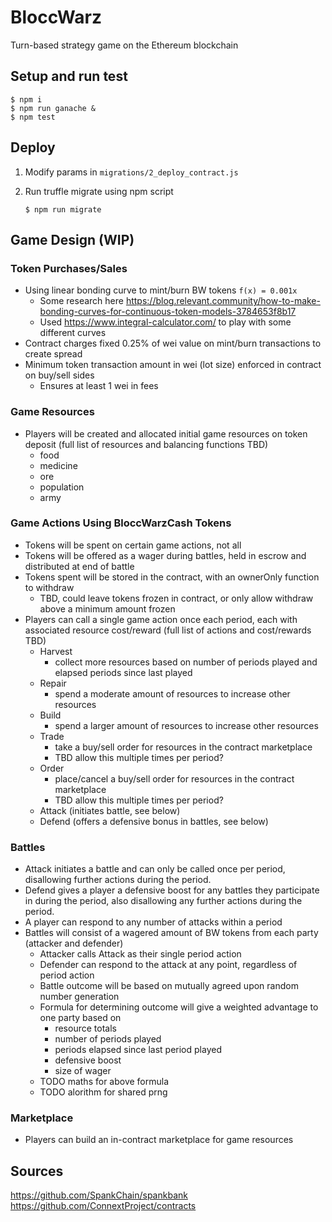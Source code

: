 # BloccWarz
Turn-based strategy game on the Ethereum blockchain
## Setup and run test
```
$ npm i
$ npm run ganache &
$ npm test
```
## Deploy
1. Modify params in `migrations/2_deploy_contract.js`
2. Run truffle migrate using npm script

       $ npm run migrate

## Game Design (WIP)

### Token Purchases/Sales
- Using linear bonding curve to mint/burn BW tokens `f(x) = 0.001x`
  - Some research here https://blog.relevant.community/how-to-make-bonding-curves-for-continuous-token-models-3784653f8b17
  - Used https://www.integral-calculator.com/ to play with some different curves
- Contract charges fixed 0.25% of wei value on mint/burn transactions to create spread
- Minimum token transaction amount in wei (lot size) enforced in contract on buy/sell sides
  - Ensures at least 1 wei in fees

### Game Resources
- Players will be created and allocated initial game resources on token deposit (full list of resources and balancing functions TBD)
  - food
  - medicine
  - ore
  - population
  - army

### Game Actions Using BloccWarzCash Tokens
- Tokens will be spent on certain game actions, not all
- Tokens will be offered as a wager during battles, held in escrow and distributed at end of battle
- Tokens spent will be stored in the contract, with an ownerOnly function to withdraw
  - TBD, could leave tokens frozen in contract, or only allow withdraw above a minimum amount frozen
- Players can call a single game action once each period, each with associated resource cost/reward (full list of actions and cost/rewards TBD)
  - Harvest
    - collect more resources based on number of periods played and elapsed periods since last played
  - Repair
    - spend a moderate amount of resources to increase other resources
  - Build
    - spend a larger amount of resources to increase other resources
  - Trade
    - take a buy/sell order for resources in the contract marketplace
    - TBD allow this multiple times per period?
  - Order
    - place/cancel a buy/sell order for resources in the contract marketplace
    - TBD allow this multiple times per period?
  - Attack (initiates battle, see below)
  - Defend (offers a defensive bonus in battles, see below)

### Battles
- Attack initiates a battle and can only be called once per period, disallowing further actions during the period.
- Defend gives a player a defensive boost for any battles they participate in during the period, also disallowing any further actions during the period.
- A player can respond to any number of attacks within a period
- Battles will consist of a wagered amount of BW tokens from each party (attacker and defender)
  - Attacker calls Attack as their single period action
  - Defender can respond to the attack at any point, regardless of period action
  - Battle outcome will be based on mutually agreed upon random number generation
  - Formula for determining outcome will give a weighted advantage to one party based on
    - resource totals
    - number of periods played
    - periods elapsed since last period played
    - defensive boost
    - size of wager
  - TODO maths for above formula
  - TODO alorithm for shared prng

### Marketplace
- Players can build an in-contract marketplace for game resources


## Sources

https://github.com/SpankChain/spankbank
https://github.com/ConnextProject/contracts
